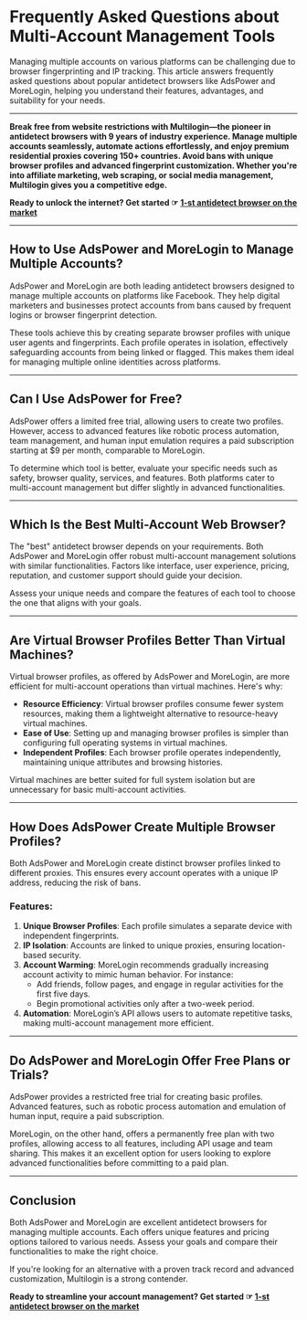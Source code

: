 # Frequently Asked Questions about Multi-Account Management Tools

Managing multiple accounts on various platforms can be challenging due to browser fingerprinting and IP tracking. This article answers frequently asked questions about popular antidetect browsers like AdsPower and MoreLogin, helping you understand their features, advantages, and suitability for your needs.

---

**Break free from website restrictions with Multilogin—the pioneer in antidetect browsers with 9 years of industry experience. Manage multiple accounts seamlessly, automate actions effortlessly, and enjoy premium residential proxies covering 150+ countries. Avoid bans with unique browser profiles and advanced fingerprint customization. Whether you're into affiliate marketing, web scraping, or social media management, Multilogin gives you a competitive edge.**

**Ready to unlock the internet? Get started ☞ [1-st antidetect browser on the market](https://bit.ly/multIlogin)**

---

## How to Use AdsPower and MoreLogin to Manage Multiple Accounts?

AdsPower and MoreLogin are both leading antidetect browsers designed to manage multiple accounts on platforms like Facebook. They help digital marketers and businesses protect accounts from bans caused by frequent logins or browser fingerprint detection. 

These tools achieve this by creating separate browser profiles with unique user agents and fingerprints. Each profile operates in isolation, effectively safeguarding accounts from being linked or flagged. This makes them ideal for managing multiple online identities across platforms.

---

## Can I Use AdsPower for Free?

AdsPower offers a limited free trial, allowing users to create two profiles. However, access to advanced features like robotic process automation, team management, and human input emulation requires a paid subscription starting at $9 per month, comparable to MoreLogin.

To determine which tool is better, evaluate your specific needs such as safety, browser quality, services, and features. Both platforms cater to multi-account management but differ slightly in advanced functionalities.

---

## Which Is the Best Multi-Account Web Browser?

The "best" antidetect browser depends on your requirements. Both AdsPower and MoreLogin offer robust multi-account management solutions with similar functionalities. Factors like interface, user experience, pricing, reputation, and customer support should guide your decision.

Assess your unique needs and compare the features of each tool to choose the one that aligns with your goals.

---

## Are Virtual Browser Profiles Better Than Virtual Machines?

Virtual browser profiles, as offered by AdsPower and MoreLogin, are more efficient for multi-account operations than virtual machines. Here's why:

- **Resource Efficiency**: Virtual browser profiles consume fewer system resources, making them a lightweight alternative to resource-heavy virtual machines.
- **Ease of Use**: Setting up and managing browser profiles is simpler than configuring full operating systems in virtual machines.
- **Independent Profiles**: Each browser profile operates independently, maintaining unique attributes and browsing histories.

Virtual machines are better suited for full system isolation but are unnecessary for basic multi-account activities.

---

## How Does AdsPower Create Multiple Browser Profiles?

Both AdsPower and MoreLogin create distinct browser profiles linked to different proxies. This ensures every account operates with a unique IP address, reducing the risk of bans. 

### Features:
1. **Unique Browser Profiles**: Each profile simulates a separate device with independent fingerprints.
2. **IP Isolation**: Accounts are linked to unique proxies, ensuring location-based security.
3. **Account Warming**: MoreLogin recommends gradually increasing account activity to mimic human behavior. For instance:
   - Add friends, follow pages, and engage in regular activities for the first five days.
   - Begin promotional activities only after a two-week period.
4. **Automation**: MoreLogin’s API allows users to automate repetitive tasks, making multi-account management more efficient.

---

## Do AdsPower and MoreLogin Offer Free Plans or Trials?

AdsPower provides a restricted free trial for creating basic profiles. Advanced features, such as robotic process automation and emulation of human input, require a paid subscription.

MoreLogin, on the other hand, offers a permanently free plan with two profiles, allowing access to all features, including API usage and team sharing. This makes it an excellent option for users looking to explore advanced functionalities before committing to a paid plan.

---

## Conclusion

Both AdsPower and MoreLogin are excellent antidetect browsers for managing multiple accounts. Each offers unique features and pricing options tailored to various needs. Assess your goals and compare their functionalities to make the right choice.

If you're looking for an alternative with a proven track record and advanced customization, Multilogin is a strong contender.

**Ready to streamline your account management? Get started ☞ [1-st antidetect browser on the market](https://bit.ly/multIlogin)**
